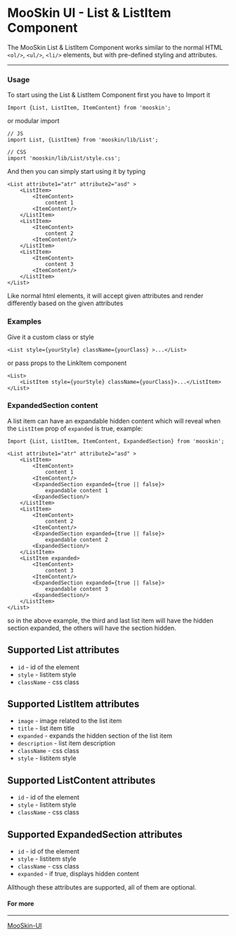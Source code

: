 # MooSkin UI - List & ListItem Component

The MooSkin List & ListItem Component works similar to the normal HTML `<ol/>`, `<ul/>`, `<li/>` elements, but with pre-defined styling and attributes.

___

### Usage

To start using the List & ListItem Component first you have to Import it

```
Import {List, ListItem, ItemContent} from 'mooskin';
```
or modular import
```
// JS
import List, {ListItem} from 'mooskin/lib/List';

// CSS
import 'mooskin/lib/List/style.css';
```

And then you can simply start using it by typing

```
<List attribute1="atr" attribute2="asd" >
    <ListItem>
        <ItemContent>
            content 1
        <ItemContent/>
    </ListItem>
    <ListItem>
        <ItemContent>
            content 2
        <ItemContent/>
    </ListItem>
    <ListItem>
        <ItemContent>
            content 3
        <ItemContent/>
    </ListItem>
</List>
```

Like normal html elements, it will accept given attributes and render differently based on the given attributes

### Examples

Give it a custom class or style

```
<List style={yourStyle} className={yourClass} >...</List>
```

or pass props to the LinkItem component

```
<List>
    <ListItem style={yourStyle} className={yourClass}>...</ListItem>
</List>
```

### ExpandedSection content

A list item can have an expandable hidden content which will reveal when the `ListItem` prop of `expanded` is true, example:

```
Import {List, ListItem, ItemContent, ExpandedSection} from 'mooskin';

<List attribute1="atr" attribute2="asd" >
    <ListItem>
        <ItemContent>
            content 1
        <ItemContent/>
        <ExpandedSection expanded={true || false}>
            expandable content 1
        <ExpandedSection/>
    </ListItem>
    <ListItem>
        <ItemContent>
            content 2
        <ItemContent/>
        <ExpandedSection expanded={true || false}>
            expandable content 2
        <ExpandedSection/>
    </ListItem>
    <ListItem expanded>
        <ItemContent>
            content 3
        <ItemContent/>
        <ExpandedSection expanded={true || false}>
            expandable content 3
        <ExpandedSection/>
    </ListItem>
</List>
```
so in the above example, the third and last list item will have the hidden section expanded, the others will have the section hidden.

<div class="playground-doc">

## Supported List attributes

* `id` - id of the element
* `style` - listitem style
* `className` - css class

## Supported ListItem attributes

* `image` - image related to the list item
* `title` - list item title
* `expanded` - expands the hidden section of the list item
* `description` - list item description
* `className` - css class
* `style` - listitem style

## Supported ListContent attributes

* `id` - id of the element
* `style` - listitem style
* `className` - css class

## Supported ExpandedSection attributes

* `id` - id of the element
* `style` - listitem style
* `className` - css class
* `expanded` - if true, displays hidden content

</div>

Allthough these attributes are supported, all of them are optional.


#### For more

___

[MooSkin-UI](https://github.com/moosend/mooskin-ui)